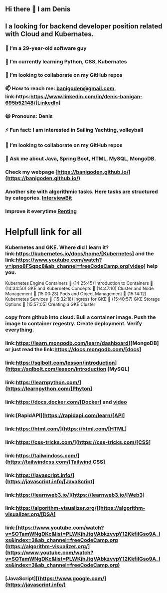 ## Hi there 👋 I am Denis
##  I a looking for backend developer position related with Cloud and Kubernates.
### 🔭 I’m a 29-year-old software guy
### 🌱 I’m currently learning Python, CSS, Kubernates 
### 👯 I’m looking to collaborate on my GitHub repos
### 📫 How to reach me: [banigoden@gmail.com](mailto:banigoden@gmail.com), link:https:https://www.linkedin.com/in/denis-banigan-695b52148/[LinkedIn]
### 😄 Pronouns: Denis
### ⚡ Fun fact: I am interested in Sailing Yachting, volleyball
### 👯 I’m looking to collaborate on my GitHub repos
### 💬 Ask me about Java, Spring Boot, HTML, MySQL, MongoDB.
### Check my webpage [https://banigoden.github.io/](https://banigoden.github.io/)
### Another site with algorithmic tasks. Here tasks are structured by categories. [InterviewBit](https://www.interviewbit.com/courses/programming/)
### Improve it everytime [Renting](https://github.com/banigoden/renting)
# Helpfull link for all
### Kubernetes  and GKE. Where did I learn it? link:https://kubernetes.io/docs/home/[Kubernetes] and the link:https://www.youtube.com/watch?v=jpno8FSqpc8&ab_channel=freeCodeCamp.org[video] help you.
Kubernetes Engine Containers
🎤 (14:25:45) Introduction to Containers
🎤 (14:34:50) GKE and Kubernetes Concepts
🎤 (14:47:10) Cluster and Node Management
🎤 (15:00:23) Pods and Object Management
🎤 (15:14:12) Kubernetes Services
🎤 (15:32:18) Ingress for GKE
🎤 (15:40:57) GKE Storage Options
🎤 (15:57:05) Creating a GKE Cluster
### copy from github into cloud. Buil a container image. Push the image to container regestry. Create deployment. Verify everything.
### link:https://learn.mongodb.com/learn/dashboard)[MongoDB] or just read the link:https://docs.mongodb.com/[docs]
### link:https://sqlbolt.com/lesson/introduction](https://sqlbolt.com/lesson/introduction [MySQL]
### link:https://learnpython.com/](https://learnpython.com/[Phyton]
### link:https://docs.docker.com/[Docker] and [video](https://www.youtube.com/watch?v=fqMOX6JJhGo&list=PLWKjhJtqVAbkzvvpY12KkfiIGso9A_Ixs&ab_channel=freeCodeCamp.org)
### link:[RapidAPI](https://rapidapi.com/learn/[API]
### link:https://html.com/](https://html.com/[HTML]
### link:https://css-tricks.com/](https://css-tricks.com/[CSS]
### link:https://tailwindcss.com/](https://tailwindcss.com/[Tailwind CSS]
### link:https://javascript.info/](https://javascript.info/[JavaScript]
### link:https://learnweb3.io/](https://learnweb3.io/[Web3]
### link:https://algorithm-visualizer.org/](https://algorithm-visualizer.org/[DSA]
### link:[https://www.youtube.com/watch?v=SOTamWNgDKc&list=PLWKjhJtqVAbkzvvpY12KkfiIGso9A_Ixs&index=3&ab_channel=freeCodeCamp.org (https://algorithm-visualizer.org/](https://www.youtube.com/watch?v=SOTamWNgDKc&list=PLWKjhJtqVAbkzvvpY12KkfiIGso9A_Ixs&index=3&ab_channel=freeCodeCamp.org)
### [JavaScript][(https://www.google.com/](https://javascript.info/)


